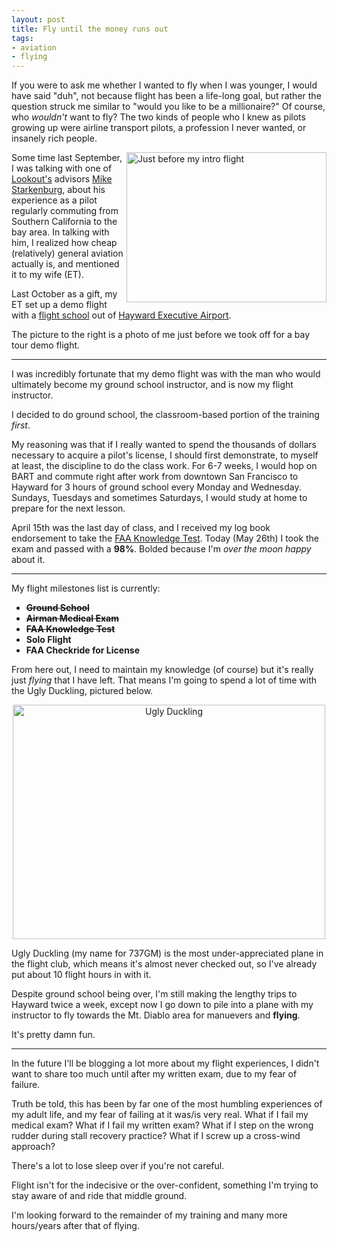 ```yaml
---
layout: post
title: Fly until the money runs out
tags:
- aviation
- flying
---
```


If you were to ask me whether I wanted to fly when I was younger, I would have
said "duh", not because flight has been a life-long goal, but rather the
question struck me similar to "would you like to be a millionaire?" Of course,
who *wouldn't* want to fly? The two kinds of people who I knew as pilots
growing up were airline transport pilots, a profession I never wanted, or
insanely rich people.

<a href="http://www.flickr.com/photos/agentdero/8083601010/" title="Untitled by
agentdero, on Flickr"><img
src="http://farm9.staticflickr.com/8474/8083601010_ce1b678bd4_n.jpg"
width="320" height="240" alt="Just before my intro flight" align="right"></a>

Some time last September, I was talking with one of
[Lookout's](https://www.lookout.com) advisors [Mike
Starkenburg](http://www.linkedin.com/in/mikestarkenburg), about his experience
as a pilot regularly commuting from Southern California to the bay area. In
talking with him, I realized how cheap (relatively) general aviation actually
is, and mentioned it to my wife (ET).

Last October as a gift, my ET set up a demo flight with a [flight
school](http://www.california-airways.com/)
out of [Hayward Executive Airport](http://airnav.com/airport/KHWD).

The picture to the right is a photo of me just before we took off for a bay
tour demo flight.


----

I was incredibly fortunate that my demo flight was with the man who would
ultimately become my ground school instructor, and is now my flight instructor.

I decided to do ground school, the classroom-based portion of the training *first*.

My reasoning was that if I really wanted to spend the thousands of dollars
necessary to acquire a pilot's license, I should first demonstrate, to myself
at least, the discipline to do the class work. For 6-7 weeks, I would hop on
BART and commute right after work from downtown San Francisco to Hayward for 3
hours of ground school every Monday and Wednesday. Sundays, Tuesdays and
sometimes Saturdays, I would study at home to prepare for the next lesson.

April 15th was the last day of class, and I received my log book endorsement to
take the [FAA Knowledge Test](http://www.faa.gov/pilots/testing/). Today (May
26th) I took the exam and passed with a **98%**. Bolded because I'm *over the
moon happy* about it.

----

My flight milestones list is currently:

<ul>
 <li><strong><strike>Ground School</strike></strong></li>
 <li><strong><strike>Airman Medical Exam</strike></strong></li>
 <li><strong><strike>FAA Knowledge Test</strike></strong></li>
 <li><strong>Solo Flight</strong></li>
 <li><strong>FAA Checkride for License</strong></li>
</ul>

From here out, I need to maintain my knowledge (of course) but it's really just
*flying* that I have left. That means I'm going to spend a lot of time with the
Ugly Duckling, pictured below.

<center><a href="http://www.flickr.com/photos/agentdero/8675165949/"
title="Ugly Duckling by agentdero, on Flickr"><img
src="http://farm9.staticflickr.com/8387/8675165949_cbcdab831c.jpg" width="500"
height="375" alt="Ugly Duckling"></a></center>


Ugly Duckling (my name for 737GM) is the most under-appreciated plane in the flight club, which
means it's almost never checked out, so I've already put about 10 flight hours
in with it.

Despite ground school being over, I'm still making the lengthy trips to Hayward
twice a week, except now I go down to pile into a plane with my instructor to
fly towards the Mt. Diablo area for manuevers and **flying**.

It's pretty damn fun.

----


In the future I'll be blogging a lot more about my flight experiences, I didn't
want to share too much until after my written exam, due to my fear of failure.

Truth be told, this has been by far one of the most humbling experiences of my
adult life, and my fear of failing at it was/is very real. What if I fail my
medical exam? What if I fail my written exam? What if I step on the wrong
rudder during stall recovery practice? What if I screw up a cross-wind
approach?

There's a lot to lose sleep over if you're not careful.

Flight isn't for the indecisive or the over-confident, something I'm trying to
stay aware of and ride that middle ground.

I'm looking forward to the remainder of my training and many more hours/years after
that of flying.

